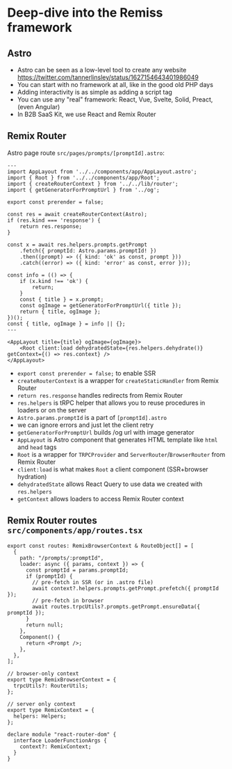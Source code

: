 # Deep-dive into the Remiss framework

## Astro

- Astro can be seen as a low-level tool to create any website https://twitter.com/tannerlinsley/status/1627154643401986049
- You can start with no framework at all, like in the good old PHP days
  <!-- - https://docs.astro.build/en/recipes/build-forms/ -->
- Adding interactivity is as simple as adding a script tag
  <!-- - https://github.com/JLarky/qgp.app/pull/13/files -->
  <!-- - https://promptswithfriends.com/demo/htmx -->
- You can use any "real" framework: React, Vue, Svelte, Solid, Preact, (even Angular)
- In B2B SaaS Kit, we use React and Remix Router

## Remix Router

Astro page route `src/pages/prompts/[promptId].astro`:

```astro
---
import AppLayout from '../../components/app/AppLayout.astro';
import { Root } from '../../components/app/Root';
import { createRouterContext } from '../../lib/router';
import { getGeneratorForPromptUrl } from '../og';

export const prerender = false;

const res = await createRouterContext(Astro);
if (res.kind === 'response') {
	return res.response;
}

const x = await res.helpers.prompts.getPrompt
	.fetch({ promptId: Astro.params.promptId! })
	.then((prompt) => ({ kind: 'ok' as const, prompt }))
	.catch((error) => ({ kind: 'error' as const, error }));

const info = (() => {
	if (x.kind !== 'ok') {
		return;
	}
	const { title } = x.prompt;
	const ogImage = getGeneratorForPromptUrl({ title });
	return { title, ogImage };
})();
const { title, ogImage } = info || {};
---

<AppLayout title={title} ogImage={ogImage}>
	<Root client:load dehydratedState={res.helpers.dehydrate()} getContext={() => res.context} />
</AppLayout>
```

- `export const prerender = false;` to enable SSR
- `createRouterContext` is a wrapper for `createStaticHandler` from Remix Router
- `return res.response` handles redirects from Remix Router
- `res.helpers` is tRPC helper that allows you to reuse procedures in loaders or on the server
- `Astro.params.promptId` is a part of `[promptId].astro`
- we can ignore errors and just let the client retry
- `getGeneratorForPromptUrl` builds /og url with image generator
- `AppLayout` is Astro component that generates HTML template like `html` and `head` tags
- `Root` is a wrapper for `TRPCProvider` and `ServerRouter`/`BrowserRouter` from Remix Router
- `client:load` is what makes `Root` a client component (SSR+browser hydration)
- `dehydratedState` allows React Query to use data we created with `res.helpers`
- `getContext` allows loaders to access Remix Router context

## Remix Router routes `src/components/app/routes.tsx`

```tsx
export const routes: RemixBrowserContext & RouteObject[] = [
  {
    path: "/prompts/:promptId",
    loader: async ({ params, context }) => {
      const promptId = params.promptId;
      if (promptId) {
        // pre-fetch in SSR (or in .astro file)
        await context?.helpers.prompts.getPrompt.prefetch({ promptId });
        // pre-fetch in browser
        await routes.trpcUtils?.prompts.getPrompt.ensureData({ promptId });
      }
      return null;
    },
    Component() {
      return <Prompt />;
    },
  },
];

// browser-only context
export type RemixBrowserContext = {
  trpcUtils?: RouterUtils;
};

// server only context
export type RemixContext = {
  helpers: Helpers;
};

declare module "react-router-dom" {
  interface LoaderFunctionArgs {
    context?: RemixContext;
  }
}
```
